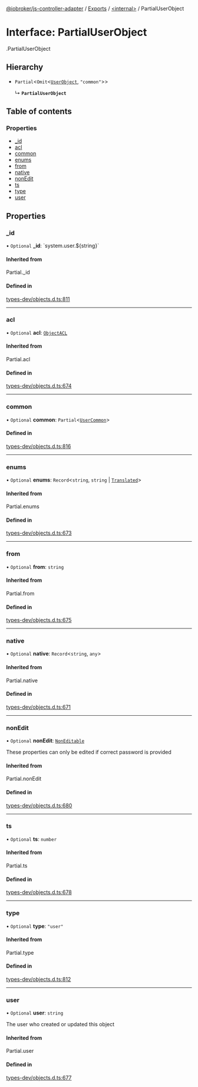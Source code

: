 [@iobroker/js-controller-adapter](../README.md) / [Exports](../modules.md) / [<internal\>](../modules/internal_.md) / PartialUserObject

# Interface: PartialUserObject

[<internal>](../modules/internal_.md).PartialUserObject

## Hierarchy

- `Partial`<`Omit`<[`UserObject`](internal_.UserObject.md), ``"common"``\>\>

  ↳ **`PartialUserObject`**

## Table of contents

### Properties

- [\_id](internal_.PartialUserObject.md#_id)
- [acl](internal_.PartialUserObject.md#acl)
- [common](internal_.PartialUserObject.md#common)
- [enums](internal_.PartialUserObject.md#enums)
- [from](internal_.PartialUserObject.md#from)
- [native](internal_.PartialUserObject.md#native)
- [nonEdit](internal_.PartialUserObject.md#nonedit)
- [ts](internal_.PartialUserObject.md#ts)
- [type](internal_.PartialUserObject.md#type)
- [user](internal_.PartialUserObject.md#user)

## Properties

### \_id

• `Optional` **\_id**: \`system.user.${string}\`

#### Inherited from

Partial.\_id

#### Defined in

[types-dev/objects.d.ts:811](https://github.com/ioBroker/ioBroker.js-controller/blob/73031bf7/packages/types-dev/objects.d.ts#L811)

___

### acl

• `Optional` **acl**: [`ObjectACL`](internal_.ObjectACL.md)

#### Inherited from

Partial.acl

#### Defined in

[types-dev/objects.d.ts:674](https://github.com/ioBroker/ioBroker.js-controller/blob/73031bf7/packages/types-dev/objects.d.ts#L674)

___

### common

• `Optional` **common**: `Partial`<[`UserCommon`](internal_.UserCommon.md)\>

#### Defined in

[types-dev/objects.d.ts:816](https://github.com/ioBroker/ioBroker.js-controller/blob/73031bf7/packages/types-dev/objects.d.ts#L816)

___

### enums

• `Optional` **enums**: `Record`<`string`, `string` \| [`Translated`](../modules/internal_.md#translated)\>

#### Inherited from

Partial.enums

#### Defined in

[types-dev/objects.d.ts:673](https://github.com/ioBroker/ioBroker.js-controller/blob/73031bf7/packages/types-dev/objects.d.ts#L673)

___

### from

• `Optional` **from**: `string`

#### Inherited from

Partial.from

#### Defined in

[types-dev/objects.d.ts:675](https://github.com/ioBroker/ioBroker.js-controller/blob/73031bf7/packages/types-dev/objects.d.ts#L675)

___

### native

• `Optional` **native**: `Record`<`string`, `any`\>

#### Inherited from

Partial.native

#### Defined in

[types-dev/objects.d.ts:671](https://github.com/ioBroker/ioBroker.js-controller/blob/73031bf7/packages/types-dev/objects.d.ts#L671)

___

### nonEdit

• `Optional` **nonEdit**: [`NonEditable`](internal_.NonEditable.md)

These properties can only be edited if correct password is provided

#### Inherited from

Partial.nonEdit

#### Defined in

[types-dev/objects.d.ts:680](https://github.com/ioBroker/ioBroker.js-controller/blob/73031bf7/packages/types-dev/objects.d.ts#L680)

___

### ts

• `Optional` **ts**: `number`

#### Inherited from

Partial.ts

#### Defined in

[types-dev/objects.d.ts:678](https://github.com/ioBroker/ioBroker.js-controller/blob/73031bf7/packages/types-dev/objects.d.ts#L678)

___

### type

• `Optional` **type**: ``"user"``

#### Inherited from

Partial.type

#### Defined in

[types-dev/objects.d.ts:812](https://github.com/ioBroker/ioBroker.js-controller/blob/73031bf7/packages/types-dev/objects.d.ts#L812)

___

### user

• `Optional` **user**: `string`

The user who created or updated this object

#### Inherited from

Partial.user

#### Defined in

[types-dev/objects.d.ts:677](https://github.com/ioBroker/ioBroker.js-controller/blob/73031bf7/packages/types-dev/objects.d.ts#L677)
